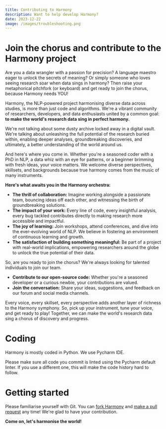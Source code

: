 ```yaml
---
title: Contributing to Harmony
description: Want to help develop Harmony?
date: 2023-12-22
image: /images/troubleshooting.png
---
```


# Join the chorus and contribute to the Harmony project

Are you a data wrangler with a passion for precision? A language maestro eager to unlock the secrets of meaning? Or simply someone who loves seeing research soar when data sings in harmony? Then raise your metaphorical pitchfork (or keyboard) and get ready to join the chorus, because Harmony needs YOU!

Harmony, the NLP-powered project harmonising diverse data across studies, is more than just code and algorithms. We're a vibrant community of researchers, developers, and data enthusiasts united by a common goal: **to make the world's research data sing in perfect harmony.**

We're not talking about some dusty archive locked away in a digital vault. We're talking about unleashing the full potential of the research buried within, enabling deeper analyses, groundbreaking discoveries, and ultimately, a better understanding of the world around us.

And here's where you come in. Whether you're a seasoned coder with a PhD in NLP, a data whiz with an eye for patterns, or a beginner brimming with fresh ideas, your voice matters. We welcome diverse perspectives, skillsets, and backgrounds because true harmony comes from the music of many instruments.

**Here's what awaits you in the Harmony orchestra:**

* **The thrill of collaboration:** Imagine working alongside a passionate team, bouncing ideas off each other, and witnessing the birth of groundbreaking solutions.
* **The impact of your work:** Every line of code, every insightful analysis, every bug tackled contributes directly to making research more accessible and impactful.
* **The joy of learning:** Join workshops, attend conferences, and dive into the ever-evolving world of NLP. We believe in fostering an environment of continuous learning and growth.
* **The satisfaction of building something meaningful:** Be part of a project with real-world implications, empowering researchers around the globe to unlock the true potential of their data.

So, are you ready to join the chorus? We're always looking for talented individuals to join our team.

* **Contribute to our open-source code:** Whether you're a seasoned developer or a curious newbie, your contributions are valued.
* **Join the conversation:** Share your ideas, suggestions, and feedback on our forum and social media channels.

Every voice, every skillset, every perspective adds another layer of richness to the Harmony symphony. So, pick up your instrument, tune your voice, and get ready to play! Together, we can make the world's research data sing a chorus of discovery and progress.

# Coding 

Harmony is mostly coded in Python. We use Pycharm IDE.

Please make sure all code you commit is linted using the Pycharm default linter. If you use a different one, this will make the code history hard to follow.

# Getting started

Please familiarise yourself with Git. You can [fork Harmony](https://github.com/harmonydata/harmony/fork) and [make a pull request](https://github.com/harmonydata/harmony/pulls) any time! We're glad to have your contribution.

**Come on, let's harmonise the world!**

